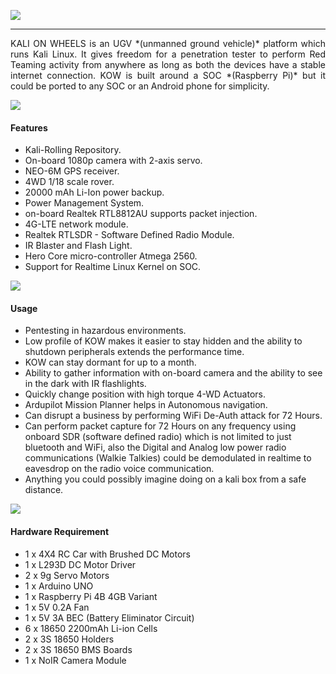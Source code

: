 ![](https://raw.githubusercontent.com/seedon198/kalionwheels/master/images/logo.png)

------------
<div style="text-align: justify">
KALI ON WHEELS is an UGV *(unmanned ground vehicle)* platform which runs Kali Linux. It gives freedom for a penetration tester to perform Red Teaming activity from anywhere as long as both the devices have a stable internet connection. KOW is built around a SOC *(Raspberry Pi)* but it could be ported to any SOC or an Android phone for simplicity.
</div>




![](https://raw.githubusercontent.com/seedon198/kalionwheels/master/images/front.jpg)


#### Features
- Kali-Rolling Repository.
- On-board 1080p camera with 2-axis servo.
- NEO-6M GPS receiver.
- 4WD 1/18 scale rover.
- 20000 mAh Li-Ion power backup.
- Power Management System.
- on-board Realtek RTL8812AU supports packet injection.
- 4G-LTE network module.
- Realtek RTLSDR - Software Defined Radio Module.
- IR Blaster and Flash Light.
- Hero Core micro-controller Atmega 2560.
- Support for Realtime Linux Kernel on SOC.



![](https://raw.githubusercontent.com/seedon198/kalionwheels/master/images/side.jpg)


#### Usage

- Pentesting in hazardous environments.
- Low profile of KOW  makes it easier to stay hidden and the ability to shutdown peripherals extends the performance time.
- KOW can stay dormant for up to a month.
- Ability to gather information with on-board camera and the ability to see in the dark with IR flashlights.
- Quickly change position with high torque 4-WD Actuators.
- Ardupilot Mission Planner helps in Autonomous navigation.
- Can disrupt a business by performing WiFi De-Auth attack for 72 Hours.
- Can perform packet capture for 72 Hours on any frequency using onboard SDR (software defined radio) which is not limited to  just bluetooth and WiFi, also the Digital and Analog low power radio communications (Walkie Talkies) could be demodulated in realtime to eavesdrop on the radio voice communication.
- Anything you could possibly imagine doing on a kali box from a safe distance.


![](https://raw.githubusercontent.com/seedon198/kalionwheels/master/images/top.jpg)



#### Hardware Requirement

- 1 x 4X4 RC Car with Brushed DC Motors
- 1 x L293D DC Motor Driver
- 2 x 9g Servo Motors
- 1 x Arduino UNO
- 1 x Raspberry Pi 4B 4GB Variant
- 1 x 5V 0.2A Fan
- 1 x 5V 3A BEC (Battery Eliminator Circuit)
- 6 x 18650 2200mAh Li-ion Cells
- 2 x 3S 18650 Holders
- 2 x 3S 18650 BMS Boards
- 1 x NoIR Camera Module
